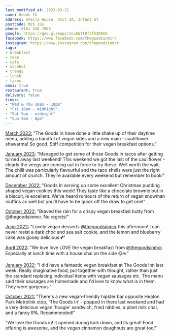 ```yaml
---
last_modified_at: 2023-03-22
name: Goods In
address: Stella House, Unit 2A, Infant St
postcode: M25 1SS
phone: 0161 536 7869
google: https://goo.gl/maps/zouSbft8fJfh3RAU8
facebook: https://www.facebook.com/thegoodsinmcr/
instagram: https://www.instagram.com/thegoodsinmcr
tags:
- breakfast
- cake
- cafe
- alcohol
- trendy
- lunch
- tacos
omni: true
restaurant: true
delivery: false
times:
- "Wed & Thu 10am - 10pm"
- "Fri 10am - midnight"
- "Sat 9am - midnight"
- "Sun 9am - 8pm"
---
```


[March 2023:](https://www.instagram.com/p/CqGccPcISj9/) "The Goods In have done a little shake up of their daytime menu, adding a handful of vegan sides and a new main - cauliflower shawarma! So good. Stiff competition for their vegan breakfast options."

[January 2023:](https://www.instagram.com/p/CnuqRDUNcJu) "Managed to get some of those Goods In tacos after getting turned away last weekend! This weekend we got the last of the cauliflower - clearly the veegs are coming out in force to try these. Well worth the wait. The chilli was particularly flavourful and the taco shells were just the right amount of crunch. They’re available every weekend but remember to book!"

[December 2022:](https://www.instagram.com/p/Cl8gGQUNxxP) "Goods In serving up some excellent Christmas pudding shaped vegan cookies this week! They taste like a chocolate brownie but in a biscuit, ie excellent. We’ve heard rumours of the return of vegan snowman muffins as well but you’ll have to be quick off the draw to get one!"

[October 2022:](https://www.instagram.com/p/CjIeh8Ct7IR) "Braved the rain for a crispy vegan breakfast butty from @thegoodsinmcr. No regrets!"

[June 2022:](https://www.instagram.com/p/CfHBlCjtugm) "Lovely vegan desserts [@thegoodsinmcr](https://www.instagram.com/thegoodsinmcr) this afternoon! I can never resist a dark choc and sea salt cookie, and the lemon and blueberry cake was gooey delicious 💕"

[April 2022:](https://www.instagram.com/p/CcA_jzQNqgf) "We love love LOVE the vegan breakfast from [@thegoodsinmcr](https://www.instagram.com/thegoodsinmcr). Especially at lunch time with a house chai on the side 😋☕️"

[January 2022:](https://www.facebook.com/groups/veganprestwich/posts/1569527016758042/) "I did have a fantastic vegan breakfast at The Goods Inn last week. Really imaginative food, put together with thought, rather than just the standard replacing individual items with vegan sausages etc. The menu said their sausages are homemade and I'd love to know what is in them. They were gorgeous."

[October 2021:](https://www.facebook.com/groups/veganprestwich/posts/1494836300893781/) "There's a new vegan-friendly hipster bar opposite Heaton Park Metrolink stop, 'The Goods In' - popped in there last weekend and had a very delicious vegan 'hoagie' sandwich, fried nibbles, a plant milk chai, and a fancy IPA. Recommended!"

"We love the Goods in! It opened during lock down, and its great! Food offering is awesome, and the vegan cinnamon doughnuts are great too!"
